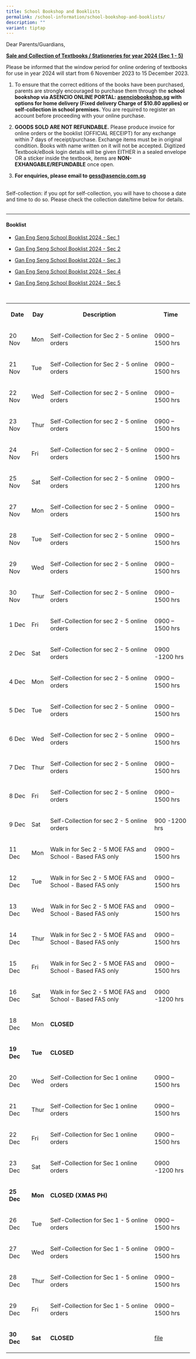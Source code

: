 ```yaml
---
title: School Bookshop and Booklists
permalink: /school-information/school-bookshop-and-booklists/
description: ""
variant: tiptap
---
```

<p>Dear Parents/Guardians,</p><p><strong><u>Sale and Collection of Textbooks / Stationeries for year 2024 (Sec 1 - 5)</u></strong> <br></p><p>Please be informed that the window period for online ordering of textbooks for use in year 2024 will start from 6 November 2023 to 15 December 2023.</p><ol><li><p>To ensure that the correct editions of the books have been purchased, parents are strongly encouraged to purchase them through the <strong>school bookshop via ASENCIO ONLINE PORTAL: <a href="https://asenciobookshop.sg/" rel="noopener noreferrer nofollow" target="_blank">asenciobookshop.sg</a> with options for home delivery (Fixed delivery Charge of $10.80 applies) or self-collection in school premises.</strong> You are required to register an account before proceeding with your online purchase.</p></li><li><p><strong>GOODS SOLD ARE NOT REFUNDABLE.</strong> Please produce invoice for online orders or the booklist (OFFICIAL RECEIPT) for any exchange within 7 days of receipt/purchase. Exchange items must be in original condition. Books with name written on it will not be accepted. Digitized Textbook/eBook login details will be given EITHER in a sealed envelope OR a sticker inside the textbook, items are <strong>NON-EXHANGABLE/REFUNDABLE</strong> once open.</p></li><li><p><strong>For enquiries, please email to <u>gess@asencio.com.sg</u></strong></p></li></ol><p><br>Self-collection: if you opt for self-collection, you will have to choose a date and time to do so. Please check the collection date/time below for details. <br> <br></p><hr><h4>Booklist</h4><ul data-tight="true" class="tight"><li><p><a href="/files/Gan_Eng_Seng_School_Booklist_2024___Sec_1.pdf" rel="noopener noreferrer nofollow" target="_blank">Gan Eng Seng School Booklist 2024 - Sec 1</a></p></li><li><p><a href="/files/gan%20eng%20seng%20school%20booklist%202024%20final%20sec%202%20-.pdf" rel="noopener noreferrer nofollow" target="_blank">Gan Eng Seng School Booklist 2024 - Sec 2</a></p></li><li><p><a href="/files/gan%20eng%20seng%20school%20booklist%202024%20final%20sec%203%20-.pdf" rel="noopener noreferrer nofollow" target="_blank">Gan Eng Seng School Booklist 2024 - Sec 3</a></p></li><li><p><a href="/files/gan%20eng%20seng%20school%20booklist%202024%20final%20sec%204%20-.pdf" rel="noopener noreferrer nofollow" target="_blank">Gan Eng Seng School Booklist 2024 - Sec 4</a></p></li><li><p><a href="/files/gan%20eng%20seng%20school%20booklist%202024%20final%20sec%205%20-.pdf" rel="noopener noreferrer nofollow" target="_blank">Gan Eng Seng School Booklist 2024 - Sec 5</a></p></li></ul><p><br></p><table><tbody><tr><th rowspan="1" colspan="1"><p><strong>Date</strong></p></th><th rowspan="1" colspan="1"><p><strong>Day</strong></p></th><th rowspan="1" colspan="1"><p><strong>Description</strong></p></th><th rowspan="1" colspan="1"><p><strong>Time</strong></p></th></tr><tr><td rowspan="1" colspan="1"><p>20 Nov</p></td><td rowspan="1" colspan="1"><p>Mon</p></td><td rowspan="1" colspan="1"><p>Self-Collection for Sec 2 - 5 online orders</p></td><td rowspan="1" colspan="1"><p>0900 – 1500 hrs</p></td></tr><tr><td rowspan="1" colspan="1"><p>21 Nov</p></td><td rowspan="1" colspan="1"><p>Tue</p></td><td rowspan="1" colspan="1"><p>Self-Collection for Sec 2 - 5 online orders</p></td><td rowspan="1" colspan="1"><p>0900 – 1500 hrs</p></td></tr><tr><td rowspan="1" colspan="1"><p>22 Nov</p></td><td rowspan="1" colspan="1"><p>Wed</p></td><td rowspan="1" colspan="1"><p>Self-Collection for sec 2 - 5 online orders</p></td><td rowspan="1" colspan="1"><p>0900 – 1500 hrs</p></td></tr><tr><td rowspan="1" colspan="1"><p>23 Nov</p></td><td rowspan="1" colspan="1"><p>Thur</p></td><td rowspan="1" colspan="1"><p>Self-Collection for sec 2 - 5 online orders</p></td><td rowspan="1" colspan="1"><p>0900 – 1500 hrs</p></td></tr><tr><td rowspan="1" colspan="1"><p>24 Nov</p></td><td rowspan="1" colspan="1"><p>Fri</p></td><td rowspan="1" colspan="1"><p>Self-Collection for sec 2 - 5 online orders</p></td><td rowspan="1" colspan="1"><p>0900 – 1500 hrs</p></td></tr><tr><td rowspan="1" colspan="1"><p>25 Nov</p></td><td rowspan="1" colspan="1"><p>Sat</p></td><td rowspan="1" colspan="1"><p>Self-Collection for sec 2 - 5 online orders</p></td><td rowspan="1" colspan="1"><p>0900 – 1200 hrs</p></td></tr><tr><td rowspan="1" colspan="1"><p>27 Nov</p></td><td rowspan="1" colspan="1"><p>Mon</p></td><td rowspan="1" colspan="1"><p>Self-Collection for sec 2 - 5 online orders</p></td><td rowspan="1" colspan="1"><p>0900 – 1500 hrs</p></td></tr><tr><td rowspan="1" colspan="1"><p>28 Nov</p></td><td rowspan="1" colspan="1"><p>Tue</p></td><td rowspan="1" colspan="1"><p>Self-Collection for sec 2 - 5 online orders</p></td><td rowspan="1" colspan="1"><p>0900 – 1500 hrs</p></td></tr><tr><td rowspan="1" colspan="1"><p>29 Nov</p></td><td rowspan="1" colspan="1"><p>Wed</p></td><td rowspan="1" colspan="1"><p>Self-Collection for sec 2 - 5 online orders</p></td><td rowspan="1" colspan="1"><p>0900 – 1500 hrs</p></td></tr><tr><td rowspan="1" colspan="1"><p>30 Nov</p></td><td rowspan="1" colspan="1"><p>Thur</p></td><td rowspan="1" colspan="1"><p>Self-Collection for sec 2 - 5 online orders</p></td><td rowspan="1" colspan="1"><p>0900 – 1500 hrs</p></td></tr><tr><td rowspan="1" colspan="1"><p>1 Dec</p></td><td rowspan="1" colspan="1"><p>Fri</p></td><td rowspan="1" colspan="1"><p>Self-Collection for sec 2 - 5 online orders</p></td><td rowspan="1" colspan="1"><p>0900 – 1500 hrs</p></td></tr><tr><td rowspan="1" colspan="1"><p>2 Dec</p></td><td rowspan="1" colspan="1"><p>Sat</p></td><td rowspan="1" colspan="1"><p>Self-Collection for sec 2 - 5 online orders</p></td><td rowspan="1" colspan="1"><p>0900 -1200 hrs</p></td></tr><tr><td rowspan="1" colspan="1"><p>4 Dec</p></td><td rowspan="1" colspan="1"><p>Mon</p></td><td rowspan="1" colspan="1"><p>Self-Collection for sec 2 - 5 online orders</p></td><td rowspan="1" colspan="1"><p>0900 – 1500 hrs</p></td></tr><tr><td rowspan="1" colspan="1"><p>5 Dec</p></td><td rowspan="1" colspan="1"><p>Tue</p></td><td rowspan="1" colspan="1"><p>Self-Collection for sec 2 - 5 online orders</p></td><td rowspan="1" colspan="1"><p>0900 – 1500 hrs</p></td></tr><tr><td rowspan="1" colspan="1"><p>6 Dec</p></td><td rowspan="1" colspan="1"><p>Wed</p></td><td rowspan="1" colspan="1"><p>Self-Collection for sec 2 - 5 online orders</p></td><td rowspan="1" colspan="1"><p>0900 – 1500 hrs</p></td></tr><tr><td rowspan="1" colspan="1"><p>7 Dec</p></td><td rowspan="1" colspan="1"><p>Thur</p></td><td rowspan="1" colspan="1"><p>Self-Collection for sec 2 - 5 online orders</p></td><td rowspan="1" colspan="1"><p>0900 – 1500 hrs</p></td></tr><tr><td rowspan="1" colspan="1"><p>8 Dec</p></td><td rowspan="1" colspan="1"><p>Fri</p></td><td rowspan="1" colspan="1"><p>Self-Collection for sec 2 - 5 online orders</p></td><td rowspan="1" colspan="1"><p>0900 – 1500 hrs</p></td></tr><tr><td rowspan="1" colspan="1"><p>9 Dec</p></td><td rowspan="1" colspan="1"><p>Sat</p></td><td rowspan="1" colspan="1"><p>Self-Collection for sec 2 - 5 online orders</p></td><td rowspan="1" colspan="1"><p>900 -1200 hrs</p></td></tr><tr><td rowspan="1" colspan="1"><p>11 Dec</p></td><td rowspan="1" colspan="1"><p>Mon</p></td><td rowspan="1" colspan="1"><p>Walk in for Sec 2 - 5 MOE FAS and School - Based FAS only</p></td><td rowspan="1" colspan="1"><p>0900 – 1500 hrs</p></td></tr><tr><td rowspan="1" colspan="1"><p>12 Dec</p></td><td rowspan="1" colspan="1"><p>Tue</p></td><td rowspan="1" colspan="1"><p>Walk in for Sec 2 - 5 MOE FAS and School - Based FAS only</p></td><td rowspan="1" colspan="1"><p>0900 – 1500 hrs</p></td></tr><tr><td rowspan="1" colspan="1"><p>13 Dec</p></td><td rowspan="1" colspan="1"><p>Wed</p></td><td rowspan="1" colspan="1"><p>Walk in for Sec 2 - 5 MOE FAS and School - Based FAS only</p></td><td rowspan="1" colspan="1"><p>0900 – 1500 hrs</p></td></tr><tr><td rowspan="1" colspan="1"><p>14 Dec</p></td><td rowspan="1" colspan="1"><p>Thur</p></td><td rowspan="1" colspan="1"><p>Walk in for Sec 2 - 5 MOE FAS and School - Based FAS only</p></td><td rowspan="1" colspan="1"><p>0900 – 1500 hrs</p></td></tr><tr><td rowspan="1" colspan="1"><p>15 Dec</p></td><td rowspan="1" colspan="1"><p>Fri</p></td><td rowspan="1" colspan="1"><p>Walk in for Sec 2 - 5 MOE FAS and School - Based FAS only</p></td><td rowspan="1" colspan="1"><p>0900 – 1500 hrs</p></td></tr><tr><td rowspan="1" colspan="1"><p>16 Dec</p></td><td rowspan="1" colspan="1"><p>Sat</p></td><td rowspan="1" colspan="1"><p>Walk in for Sec 2 - 5 MOE FAS and School - Based FAS only</p></td><td rowspan="1" colspan="1"><p>0900 -1200 hrs</p></td></tr><tr><td rowspan="1" colspan="1"><p>18 Dec</p></td><td rowspan="1" colspan="1"><p>Mon</p></td><td rowspan="1" colspan="1"><p><strong>CLOSED</strong></p></td><td rowspan="1" colspan="1"><p></p></td></tr><tr><td rowspan="1" colspan="1"><p><strong>19 Dec</strong></p></td><td rowspan="1" colspan="1"><p><strong>Tue</strong></p></td><td rowspan="1" colspan="1"><p><strong>CLOSED</strong></p></td><td rowspan="1" colspan="1"><p></p></td></tr><tr><td rowspan="1" colspan="1"><p>20 Dec</p></td><td rowspan="1" colspan="1"><p>Wed</p></td><td rowspan="1" colspan="1"><p>Self-Collection for Sec 1 online orders</p></td><td rowspan="1" colspan="1"><p>0900 – 1500 hrs</p></td></tr><tr><td rowspan="1" colspan="1"><p>21 Dec</p></td><td rowspan="1" colspan="1"><p>Thur</p></td><td rowspan="1" colspan="1"><p>Self-Collection for Sec 1 online orders</p></td><td rowspan="1" colspan="1"><p>0900 – 1500 hrs</p></td></tr><tr><td rowspan="1" colspan="1"><p>22 Dec</p></td><td rowspan="1" colspan="1"><p>Fri</p></td><td rowspan="1" colspan="1"><p>Self-Collection for Sec 1 online orders</p></td><td rowspan="1" colspan="1"><p>0900 – 1500 hrs</p></td></tr><tr><td rowspan="1" colspan="1"><p>23 Dec</p></td><td rowspan="1" colspan="1"><p>Sat</p></td><td rowspan="1" colspan="1"><p>Self-Collection for Sec 1 online orders</p></td><td rowspan="1" colspan="1"><p>0900 -1200 hrs</p></td></tr><tr><td rowspan="1" colspan="1"><p><strong>25 Dec</strong></p></td><td rowspan="1" colspan="1"><p><strong>Mon</strong></p></td><td rowspan="1" colspan="1"><p><strong>CLOSED (XMAS PH)</strong></p></td><td rowspan="1" colspan="1"><p></p></td></tr><tr><td rowspan="1" colspan="1"><p>26 Dec</p></td><td rowspan="1" colspan="1"><p>Tue</p></td><td rowspan="1" colspan="1"><p>Self-Collection for Sec 1 - 5 online orders</p></td><td rowspan="1" colspan="1"><p>0900 – 1500 hrs</p></td></tr><tr><td rowspan="1" colspan="1"><p>27 Dec</p></td><td rowspan="1" colspan="1"><p>Wed</p></td><td rowspan="1" colspan="1"><p>Self-Collection for Sec 1 - 5 online orders</p></td><td rowspan="1" colspan="1"><p>0900 – 1500 hrs</p></td></tr><tr><td rowspan="1" colspan="1"><p>28 Dec</p></td><td rowspan="1" colspan="1"><p>Thur</p></td><td rowspan="1" colspan="1"><p>Self-Collection for Sec 1 - 5 online orders</p></td><td rowspan="1" colspan="1"><p>0900 – 1500 hrs</p></td></tr><tr><td rowspan="1" colspan="1"><p>29 Dec</p></td><td rowspan="1" colspan="1"><p>Fri</p></td><td rowspan="1" colspan="1"><p>Self-Collection for Sec 1 - 5 online orders</p></td><td rowspan="1" colspan="1"><p>0900 – 1500 hrs</p></td></tr><tr><td rowspan="1" colspan="1"><p><strong>30 Dec</strong></p></td><td rowspan="1" colspan="1"><p><strong>Sat</strong></p></td><td rowspan="1" colspan="1"><p><strong>CLOSED</strong></p></td><td rowspan="1" colspan="1"><p><a href="/files/Gan_Eng_Seng_School_Booklist_2024___Sec_1.pdf" rel="noopener noreferrer nofollow" target="_blank">file</a></p></td></tr></tbody></table><p></p>